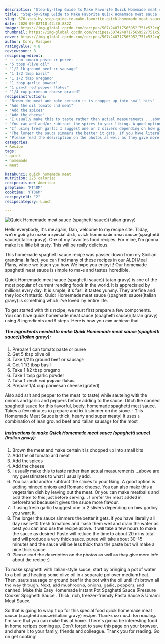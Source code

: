 ```yaml
---
description: "Step-by-Step Guide to Make Favorite Quick Homemade meat sauce (spaghetti sauce)(Italian gravy)"
title: "Step-by-Step Guide to Make Favorite Quick Homemade meat sauce (spaghetti sauce)(Italian gravy)"
slug: 676-step-by-step-guide-to-make-favorite-quick-homemade-meat-sauce-spaghetti-sauceitalian-gravy
date: 2020-09-02T10:42:30.882Z
image: https://img-global.cpcdn.com/recipes/5074248717565952/751x532cq70/quick-homemade-meat-sauce-spaghetti-sauceitalian-gravy-recipe-main-photo.jpg
thumbnail: https://img-global.cpcdn.com/recipes/5074248717565952/751x532cq70/quick-homemade-meat-sauce-spaghetti-sauceitalian-gravy-recipe-main-photo.jpg
cover: https://img-global.cpcdn.com/recipes/5074248717565952/751x532cq70/quick-homemade-meat-sauce-spaghetti-sauceitalian-gravy-recipe-main-photo.jpg
author: Corey Vasquez
ratingvalue: 4.8
reviewcount: 8
recipeingredient:
- "1 can tomato paste or puree"
- "5 tbsp olive oil"
- "1/2 lb ground beef or sausage"
- "1 1/2 tbsp basil"
- "1 1/2 tbsp oregano"
- "1 tbsp garlic powder"
- "1 pinch red pepper flakes"
- "1/4 cup parmesan cheese grated"
recipeinstructions:
- "Brown the meat and make certain it is chopped up into small bits"
- "Add the oil tomato and meat"
- "Add the spices"
- "Add the cheese"
- "I usually make this to taste rather than actual measurements ...above are my guesstimates to what I usually add."
- "You can add and/or subtract the spices to your liking. A good option is adding minced onions and Romano cheese. You can also make this a vegetarian dish by leaving out the meat. Or you can make meatballs and add them to this just before serving... I prefer the meat added in beforehand because it gives the sauce more flavour."
- "If using fresh garlic I suggest one or 2 slivers depending on how garlicy you want it."
- "The longer the sauce simmers the better it gets. If you have literally all day use 5-10 fresh tomatoes and mash them well and drain the water as best you can and use the recipe above. It will take a few hours to make the sauce as desired. Paste will reduce the time to about 20 mins total and will produce a very thick sauce. puree will take about 30-45 minutes and the sauce will be less thick than the paste but will make a nice thick sauce."
- "Please read the description on the photos as well as they give more info about the recipe :)"
categories:
- Recipe
tags:
- quick
- homemade
- meat

katakunci: quick homemade meat 
nutrition: 225 calories
recipecuisine: American
preptime: "PT40M"
cooktime: "PT36M"
recipeyield: "2"
recipecategory: Lunch

---
```



![Quick Homemade meat sauce (spaghetti sauce)(Italian gravy)](https://img-global.cpcdn.com/recipes/5074248717565952/751x532cq70/quick-homemade-meat-sauce-spaghetti-sauceitalian-gravy-recipe-main-photo.jpg)

Hello everybody, it's me again, Dan, welcome to my recipe site. Today, we're going to make a special dish, quick homemade meat sauce (spaghetti sauce)(italian gravy). One of my favorites food recipes. For mine, I'm gonna make it a little bit tasty. This will be really delicious.

This homemade spaghetti sauce recipe was passed down from my Sicilian grandma. In fact, you can find many of these recipes in our ALDI Meal Plans, where we teach you how We hope you enjoy it! Our homemade spaghetti meat sauce is simple to make and tastes incredible.

Quick Homemade meat sauce (spaghetti sauce)(Italian gravy) is one of the most popular of current trending foods in the world. It is appreciated by millions every day. It is simple, it's fast, it tastes yummy. They are fine and they look fantastic. Quick Homemade meat sauce (spaghetti sauce)(Italian gravy) is something which I've loved my entire life.


To get started with this recipe, we must first prepare a few components. You can have quick homemade meat sauce (spaghetti sauce)(italian gravy) using 8 ingredients and 9 steps. Here is how you can achieve that.

<!--inarticleads1-->

##### The ingredients needed to make Quick Homemade meat sauce (spaghetti sauce)(Italian gravy):

1. Prepare 1 can tomato paste or puree
1. Get 5 tbsp olive oil
1. Take 1/2 lb ground beef or sausage
1. Get 1 1/2 tbsp basil
1. Take 1 1/2 tbsp oregano
1. Take 1 tbsp garlic powder
1. Take 1 pinch red pepper flakes
1. Prepare 1/4 cup parmesan cheese (grated)


Also add salt and pepper to the meat (to taste) while sauteing with the onions and garlic and peppers before adding to the sauce. Ditch the canned spaghetti sauce for this flavorful, beefy, homemade spaghetti meat sauce. Takes a few minutes to prepare and let it simmer on the stove. · This Homemade Meat Sauce is thick, hearty and super meaty! It uses a combination of lean ground beef and Italian sausage for the most. 

<!--inarticleads2-->

##### Instructions to make Quick Homemade meat sauce (spaghetti sauce)(Italian gravy):

1. Brown the meat and make certain it is chopped up into small bits
1. Add the oil tomato and meat
1. Add the spices
1. Add the cheese
1. I usually make this to taste rather than actual measurements ...above are my guesstimates to what I usually add.
1. You can add and/or subtract the spices to your liking. A good option is adding minced onions and Romano cheese. You can also make this a vegetarian dish by leaving out the meat. Or you can make meatballs and add them to this just before serving... I prefer the meat added in beforehand because it gives the sauce more flavour.
1. If using fresh garlic I suggest one or 2 slivers depending on how garlicy you want it.
1. The longer the sauce simmers the better it gets. If you have literally all day use 5-10 fresh tomatoes and mash them well and drain the water as best you can and use the recipe above. It will take a few hours to make the sauce as desired. Paste will reduce the time to about 20 mins total and will produce a very thick sauce. puree will take about 30-45 minutes and the sauce will be less thick than the paste but will make a nice thick sauce.
1. Please read the description on the photos as well as they give more info about the recipe :)


To make spaghetti with Italian-style sauce, start by bringing a pot of water to a boil and heating some olive oil in a separate pot over medium heat. Then, saute sausage or ground beef in the pot with the oil until it&#39;s brown all the way through. Next, add mushrooms, onions, garlic, peppers, and canned. Make this Easy Homemade Instant Pot Spaghetti Sauce (Pressure Cooker Spaghetti Sauce). Thick, rich, freezer-friendly Pasta Sauce &amp; Umami Meat Sauce. 

So that is going to wrap it up for this special food quick homemade meat sauce (spaghetti sauce)(italian gravy) recipe. Thanks so much for reading. I'm sure that you can make this at home. There's gonna be interesting food in home recipes coming up. Don't forget to save this page on your browser, and share it to your family, friends and colleague. Thank you for reading. Go on get cooking!
